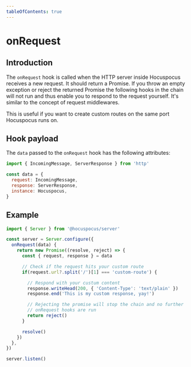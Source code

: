 ```yaml
---
tableOfContents: true
---
```


# onRequest

## Introduction

The `onRequest` hook is called when the HTTP server inside Hocuspocus receives a new request. It should return a Promise. If you throw an empty exception or reject the returned Promise the following hooks in the chain will not run and thus enable you to respond to the request yourself. It's similar to the concept of request middlewares.

This is useful if you want to create custom routes on the same port Hocuspocus runs on.

## Hook payload

The `data` passed to the `onRequest` hook has the following attributes:

```js
import { IncomingMessage, ServerResponse } from 'http'

const data = {
  request: IncomingMessage,
  response: ServerResponse,
  instance: Hocuspocus,
}
```

## Example

```js
import { Server } from '@hocuspocus/server'

const server = Server.configure({
  onRequest(data) {
    return new Promise((resolve, reject) => {
      const { request, response } = data

      // Check if the request hits your custom route
      if(request.url?.split('/')[1] === 'custom-route') {

        // Respond with your custum content
        response.writeHead(200, { 'Content-Type': 'text/plain' })
        response.end('This is my custom response, yay!')

        // Rejecting the promise will stop the chain and no further
        // onRequest hooks are run
        return reject()
      }

      resolve()
    })
  },
})

server.listen()
```
